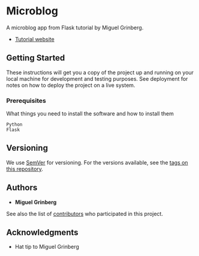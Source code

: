 # Microblog

A microblog app from Flask tutorial by Miguel Grinberg.

* [Tutorial website](https://blog.miguelgrinberg.com/post/the-flask-mega-tutorial-part-i-hello-world)
## Getting Started

These instructions will get you a copy of the project up and running on your local machine for development and testing purposes. See deployment for notes on how to deploy the project on a live system.

### Prerequisites

What things you need to install the software and how to install them

```
Python
Flask
```

## Versioning

We use [SemVer](http://semver.org/) for versioning. For the versions available, see the [tags on this repository](https://github.com/your/project/tags). 

## Authors

* **Miguel Grinberg**

See also the list of [contributors](https://github.com/your/project/contributors) who participated in this project.

## Acknowledgments

* Hat tip to Miguel Grinberg
